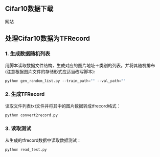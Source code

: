 ## Cifar10数据下载
网站

## 处理Cifar10数据为TFRecord
### 1. 生成数据随机列表
用脚本读取数据文件结构，生成对应的图片地址＋类别的列表，并将其随机排布(注意根据图片文件的存储形式应适当改写脚本):
```python
python gen_random_list.py --train_path="" --val_path=""
```
### 2. 生成TFRecord
读取文件列表txt文件并将其中的图片数据转成tfrecord格式：
```python
python convert2record.py
```

### 3. 读取测试
从生成的tfrecord数据中读取数据测试：
```python
python read_test.py
```